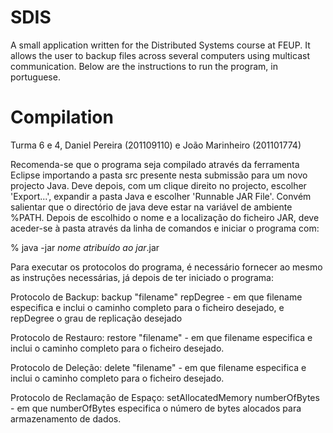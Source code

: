 SDIS
====
A small application written for the Distributed Systems course at FEUP. It allows the user to backup files across several computers using multicast communication. Below are the instructions to run the program, in portuguese.

Compilation
===========
Turma 6 e 4, Daniel Pereira (201109110) e João Marinheiro (201101774)

Recomenda-se que o programa seja compilado através da ferramenta Eclipse importando a pasta src
presente nesta submissão para um novo projecto Java. Deve depois, com um clique direito no projecto,
escolher 'Export...', expandir a pasta Java e escolher 'Runnable JAR File'. Convém salientar que o directório
de java deve estar na variável de ambiente %PATH.
Depois de escolhido o nome e a localização do ficheiro JAR, deve aceder-se à pasta através da linha
de comandos e iniciar o programa com:

% java -jar *nome atribuído ao jar*.jar <IPMC> <portMC> <ipMDB> <portMDB> <ipMDR> <portMDR>

Para executar os protocolos do programa, é necessário fornecer ao mesmo as instruções necessárias,
já depois de ter iniciado o programa:

Protocolo de Backup:
backup "filename" repDegree - em que filename especifica e inclui o caminho completo para o ficheiro desejado,
				e repDegree o grau de replicação desejado

Protocolo de Restauro:
restore "filename" 	- em que filename especifica e inclui o caminho completo para o ficheiro desejado.

Protocolo de Deleção:
delete "filename"  	- em que filename especifica e inclui o caminho completo para o ficheiro desejado.

Protocolo de Reclamação de Espaço:
setAllocatedMemory numberOfBytes - em que numberOfBytes especifica o número de bytes alocados para armazenamento de dados.
